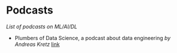 
# Podcasts
*List of podcasts on ML/AI/DL*

- Plumbers of Data Science, a podcast about data engineering *by Andreas Kretz* [link](https://anchor.fm/andreaskayy)
